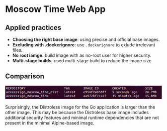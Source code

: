 # Moscow Time Web App

## Applied practices

- **Choosing the right base image**: using precise and official base images.
- **Excluding with .dockerignore**: use `.dockerignore` to exlude irrelevant files.
- **No root iamge**: build image with as no-root user for higher security.
- **Multi-stage builds**: used multi-stage build to reduce the image size

## Comparison

![image](static/images/comparison.png)

Surprisingly, the Distroless image for the Go application is larger than the other image. This may be because the Distroless base image includes additional security features and minimal runtime dependencies that are not present in the minimal Alpine-based image.
